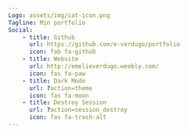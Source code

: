 ```yaml
---
Logo: assets/img/cat-icon.png
Tagline: Min portfolio
Social:
    - title: Github
      url: https://github.com/e-verdugo/portfolio
      icon: fab fa-github
    - title: Website
      url: http://emelieverdugo.weebly.com/
      icon: fas fa-paw
    - title: Dark Mode
      url: ?action=theme
      icon: fas fa-moon
    - title: Destroy Session
      url: ?action=session_destroy
      icon: fas fa-trash-alt
---
```

